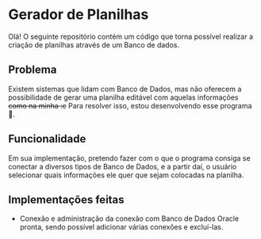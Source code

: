 # Gerador de Planilhas

Olá!
O seguinte repositório contém um código que torna possível realizar a criação de planilhas através de um Banco de dados.

## Problema
Existem sistemas que lidam com Banco de Dados, mas não oferecem a possibilidade de gerar uma planilha editável com aquelas informações ~~como na minha :c~~
Para resolver isso, estou desenvolvendo esse programa 🙂.


## Funcionalidade 
Em sua implementação, pretendo fazer com o que o programa consiga se conectar a diversos tipos de Banco de Dados, e a partir daí, o usuário selecionar quais informações ele quer que sejam colocadas na planilha.

## Implementações feitas
* Conexão e administração da conexão com Banco de Dados Oracle pronta, sendo possível adicionar várias conexões e excluí-las.
